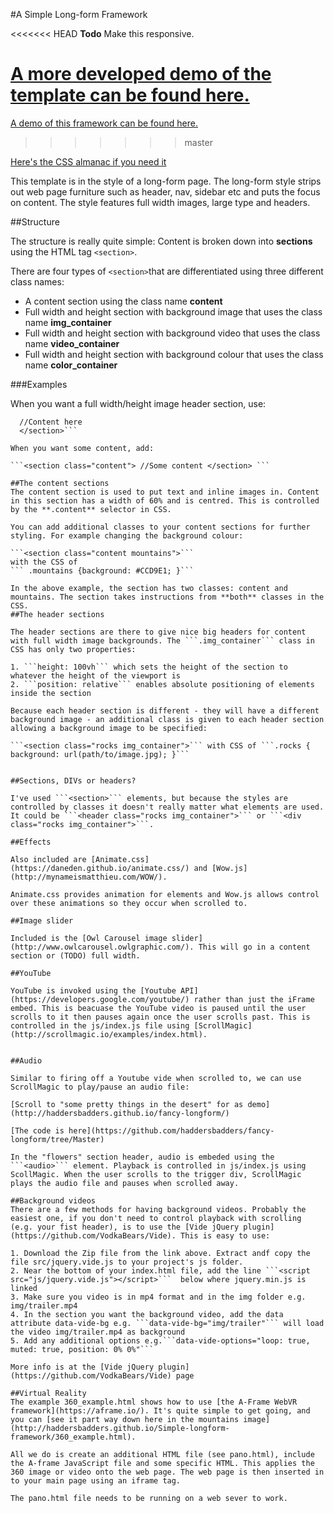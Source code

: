 
#A Simple Long-form Framework

<<<<<<< HEAD
**Todo**
Make this responsive.

[A more developed demo of the template can be found here.](http://haddersbadders.github.io/longform/)
=======
[A demo of this framework can be found here.](http://haddersbadders.github.io/Simple-longform-framework/)
>>>>>>> master

[Here's the CSS almanac if you need it](https://css-tricks.com/almanac/properties/)

This template is in the style of a long-form page. The long-form style strips out web page furniture such as header, nav, sidebar etc and puts the focus on content. The style features full width images, large type and headers.

##Structure

The structure is really quite simple: Content is broken down into **sections** using the HTML tag ```<section>```.

There are four types of ```<section>```that are differentiated using three different class names:

- A content section using the class name **content**
- Full width and height section with background image that uses the class name **img_container**
- Full width and height section with background video that uses the class name **video_container**
- Full width and height section with background colour that uses the class name **color_container**

###Examples

When you want a full width/height image header section, use:

```<section class="img_container">
  //Content here
  </section>```

When you want some content, add:

```<section class="content"> //Some content </section> ```

##The content sections
The content section is used to put text and inline images in. Content in this section has a width of 60% and is centred. This is controlled by the **.content** selector in CSS.

You can add additional classes to your content sections for further styling. For example changing the background colour:

```<section class="content mountains">```
with the CSS of
``` .mountains {background: #CCD9E1; }```

In the above example, the section has two classes: content and mountains. The section takes instructions from **both** classes in the CSS.
##The header sections

The header sections are there to give nice big headers for content with full width image backgrounds. The ```.img_container``` class in CSS has only two properties:

1. ```height: 100vh``` which sets the height of the section to whatever the height of the viewport is
2. ```position: relative``` enables absolute positioning of elements inside the section

Because each header section is different - they will have a different background image - an additional class is given to each header section allowing a background image to be specified:

```<section class="rocks img_container">``` with CSS of ```.rocks { background: url(path/to/image.jpg); }```


##Sections, DIVs or headers?

I've used ```<section>``` elements, but because the styles are controlled by classes it doesn't really matter what elements are used. It could be ```<header class="rocks img_container">``` or ```<div class="rocks img_container">```.

##Effects

Also included are [Animate.css](https://daneden.github.io/animate.css/) and [Wow.js](http://mynameismatthieu.com/WOW/).

Animate.css provides animation for elements and Wow.js allows control over these animations so they occur when scrolled to.

##Image slider

Included is the [Owl Carousel image slider](http://www.owlcarousel.owlgraphic.com/). This will go in a content section or (TODO) full width.

##YouTube

YouTube is invoked using the [Youtube API](https://developers.google.com/youtube/) rather than just the iFrame embed. This is beacuase the YouTube video is paused until the user scrolls to it then pauses again once the user scrolls past. This is controlled in the js/index.js file using [ScrollMagic](http://scrollmagic.io/examples/index.html).


##Audio

Similar to firing off a Youtube vide when scrolled to, we can use ScrollMagic to play/pause an audio file:

[Scroll to "some pretty things in the desert" for as demo](http://haddersbadders.github.io/fancy-longform/) 

[The code is here](https://github.com/haddersbadders/fancy-longform/tree/Master)

In the "flowers" section header, audio is embeded using the ```<audio>``` element. Playback is controlled in js/index.js using ScollMagic. When the user scrolls to the trigger div, ScrollMagic plays the audio file and pauses when scrolled away.

##Background videos
There are a few methods for having background videos. Probably the easiest one, if you don't need to control playback with scrolling (e.g. your fist header), is to use the [Vide jQuery plugin](https://github.com/VodkaBears/Vide). This is easy to use: 

1. Download the Zip file from the link above. Extract andf copy the file src/jquery.vide.js to your project's js folder.
2. Near the bottom of your index.html file, add the line ```<script src="js/jquery.vide.js"></script>```  below where jquery.min.js is linked
3. Make sure you video is in mp4 format and in the img folder e.g. img/trailer.mp4
4. In the section you want the background video, add the data attribute data-vide-bg e.g. ```data-vide-bg="img/trailer"``` will load the video img/trailer.mp4 as background
5. Add any additional options e.g.```data-vide-options="loop: true, muted: true, position: 0% 0%"``` 

More info is at the [Vide jQuery plugin](https://github.com/VodkaBears/Vide) page

##Virtual Reality
The example 360_example.html shows how to use [the A-Frame WebVR framework](https://aframe.io/). It's quite simple to get going, and you can [see it part way down here in the mountains image](http://haddersbadders.github.io/Simple-longform-framework/360_example.html).

All we do is create an additional HTML file (see pano.html), include the A-frame JavaScript file and some specific HTML. This applies the 360 image or video onto the web page. The web page is then inserted in to your main page using an iframe tag. 

The pano.html file needs to be running on a web sever to work. 

